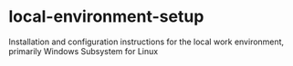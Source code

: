 # local-environment-setup
Installation and configuration instructions for the local work environment, primarily Windows Subsystem for Linux
